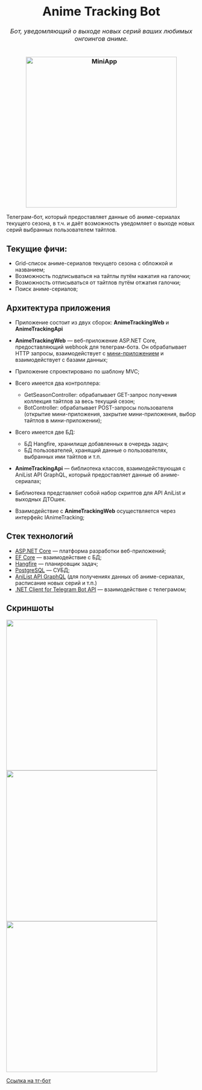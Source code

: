 <h3 align="center">
  <div align="center">
    <h1>Anime Tracking Bot</h1>
    <h6>Бот, уведомляющий о выходе новых серий ваших любимых онгоингов аниме.</h6>
  </div>
  <img src="https://i.imgur.com/apIsefH.jpeg" width="400" alt="MiniApp"/>
</h3>

Телеграм-бот, который предоставляет данные об аниме-сериалах текущего сезона, в т.ч. и даёт возможность уведомляет о выходе новых серий выбранных пользователем тайтлов.

## Текущие фичи: 

* Grid-список аниме-сериалов текущего сезона с обложкой и названием;
* Возможность подписываться на тайтлы путём нажатия на галочки;
* Возможность отписываться от тайтлов путём отжатия галочки;
* Поиск аниме-сериалов;

## Архитектура приложения

* Приложение состоит из двух сборок: **AnimeTrackingWeb** и **AnimeTrackingApi**
  
* **AnimeTrackingWeb** — веб-приложение ASP.NET Core, предоставляющий webhook для телеграм-бота. Он обрабатывает HTTP запросы, взаимодействует с [мини-приложением](https://github.com/RamilYI/Anime-Tracking-Bot-MiniApp) и взаимодействует с базами данных;
* Приложение спроектировано по шаблону MVC;
* Всего имеется два контроллера:
  * GetSeasonController: обрабатывает GET-запрос получения коллекция тайтлов за весь текущий сезон;
  * BotController: обрабатывает POST-запросы пользователя (открытие мини-приложения, закрытие мини-приложения, выбор тайтлов в мини-приложении);
* Всего имеется две БД:
  * БД Hangfire, хранилище добавленных в очередь задач;
  * БД пользователей, хранящий данные о пользователях, выбранных ими тайтлов и т.п.
    
* **AnimeTrackingApi** — библиотека классов, взаимодействующая с AniList API GraphQL, который предоставляет данные об аниме-сериалах;
* Библиотека представляет собой набор скриптов для API AniList и выходных ДТОшек.
* Взаимодействие с **AnimeTrackingWeb** осуществляется через интерфейс IAnimeTracking;

## Стек технологий

* [ASP.NET Core](https://dotnet.microsoft.com/en-us/apps/aspnet) — платформа разработки веб-приложений;
* [EF Core](https://learn.microsoft.com/ru-ru/ef/core/) — взаимодействие с БД;
* [Hangfire](https://www.hangfire.io/) — планировщик задач;
* [PostgreSQL](https://www.postgresql.org/) — СУБД;
* [AniList API GraphQL](https://github.com/AniList/ApiV2-GraphQL-Docs) (для получениях данных об аниме-сериалах, расписание новых серий и т.п.)
* [.NET Client for Telegram Bot API](https://github.com/TelegramBots/Telegram.Bot) — взаимодействие с телеграмом;

## Скриншоты

<img src="https://i.imgur.com/gRt0w17.jpeg" width="400"/>
<img src="https://i.imgur.com/2TbYQYJ.jpeg" width="400"/>
<img src="https://i.imgur.com/6LboleQ.jpeg" width="400"/>

[Ссылка на тг-бот](https://t.me/animtetrackingdemobot_fst_bot)
